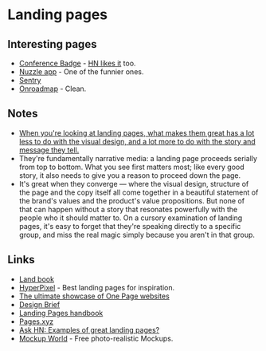 # Landing pages

## Interesting pages

- [Conference Badge](https://www.conferencebadge.com/) - [HN likes it](https://news.ycombinator.com/item?id=18410628) too.
- [Nuzzle app](https://muzzleapp.com/) - One of the funnier ones.
- [Sentry](https://sentry.io/welcome/)
- [Onroadmap](https://onroadmap.com/) - Clean.

## Notes

- [When you're looking at landing pages, what makes them great has a lot less to do with the visual design, and a lot more to do with the story and message they tell.](https://news.ycombinator.com/item?id=16710952)
- They're fundamentally narrative media: a landing page proceeds serially from top to bottom. What you see first matters most; like every good story, it also needs to give you a reason to proceed down the page.
- It's great when they converge — where the visual design, structure of the page and the copy itself all come together in a beautiful statement of the brand's values and the product's value propositions. But none of that can happen without a story that resonates powerfully with the people who it should matter to. On a cursory examination of landing pages, it's easy to forget that they're speaking directly to a specific group, and miss the real magic simply because you aren't in that group.

## Links

- [Land book](https://land-book.com/)
- [HyperPixel](https://hyperpixel.io/) - Best landing pages for inspiration.
- [The ultimate showcase of One Page websites](https://onepagelove.com/)
- [Design Brief](https://design.crowdbotics.com/#)
- [Landing Pages handbook](https://www.julian.com/learn/growth/landing-pages)
- [Pages.xyz](https://www.pages.xyz/)
- [Ask HN: Examples of great landing pages?](https://news.ycombinator.com/item?id=16710952)
- [Mockup World](https://www.mockupworld.co/) - Free photo-realistic Mockups.
